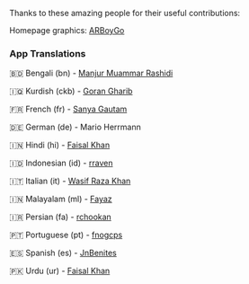 <p>Thanks to these amazing people for their useful contributions:</p>

Homepage graphics: [ARBoyGo](https://github.com/ARBoyGo)

### App Translations

🇧🇩 Bengali (bn) - [Manjur Muammar Rashidi](https://github.com/rashidi77)

🇮🇶 Kurdish (ckb) - [Goran Gharib](https://github.com/GoRan909)

🇫🇷 French (fr) - [Sanya Gautam](https://instagram.com/_sanyagautam)

🇩🇪 German (de) - Mario Herrmann

🇮🇳 Hindi (hi) - [Faisal Khan](https://github.com/faisalcodes)

🇮🇩 Indonesian (id) - [rraven](https://instagram.com/r4ravv)

🇮🇹 Italian (it) - [Wasif Raza Khan](https://www.instagram.com/wasifffff5)

🇮🇳 Malayalam (ml) - [Fayaz](https://github.com/Sharpentine)

🇮🇷 Persian (fa) - [rchookan](https://github.com/rchookan)

🇵🇹 Portuguese (pt) - [fnogcps](https://github.com/fnogcps)

🇪🇸 Spanish (es) - [JnBenites](https://github.com/JnBenites)

🇵🇰 Urdu (ur) - [Faisal Khan](https://github.com/faisalcodes)
